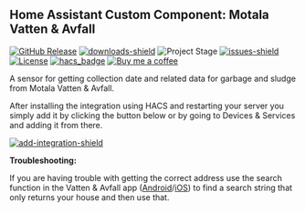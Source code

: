 
## Home Assistant Custom Component: Motala Vatten & Avfall

[![GitHub Release][releases-shield]][releases]
[![downloads-shield]][release-link]
![Project Stage][project-stage-shield]
[![issues-shield]](issues)
[![License][license-shield]](LICENSE.md)
[![hacs_badge][hacs-shield]][hacs]
[![Buy me a coffee][buymeacoffee-shield]][buymeacoffee]

A sensor for getting collection date and related data for garbage and sludge from Motala Vatten & Avfall.


After installing the integration using HACS and restarting your server you simply add it by clicking the button below or by going to Devices & Services and adding it from there.

[![add-integration-shield]][add-integration]

**Troubleshooting:**

If you are having trouble with getting the correct address use the search function in the Vatten & Avfall app ([Android](https://play.google.com/store/apps/details?id=se.motala.avfallsapp)/[iOS](https://itunes.apple.com/se/app/motala-kommun-vatten-avfall/id1446574786)) to find a search string that only returns your house and then use that.


[downloads-shield]: https://img.shields.io/github/downloads/popeen/Home-Assistant-Custom-Component-MotalaVattenAvfall/total
[release-link]: https://github.com/popeen/Home-Assistant-Custom-Component-MotalaVattenAvfall/releases
[releases-shield]: https://img.shields.io/github/release/popeen/Home-Assistant-Addon-MotalaVattenAvfall.svg
[releases]: https://github.com/popeen/Home-Assistant-Addon-MotalaVattenAvfall/releases
[project-stage-shield]: https://img.shields.io/badge/project%20stage-ready%20for%20use-green.svg
[issues-shield]: https://img.shields.io/github/issues-raw/popeen/Home-Assistant-Addon-MotalaVattenAvfall.svg
[license-shield]: https://img.shields.io/github/license/popeen/Home-Assistant-Addon-MotalaVattenAvfall.svg
[hacs-shield]: https://img.shields.io/badge/HACS-Default-41BDF5.svg
[hacs]: https://github.com/custom-components/hacs
[buymeacoffee-shield]: https://img.shields.io/badge/donation-Buy%20me%20a%20coffee-orange
[buymeacoffee]: https://www.buymeacoffee.com/popeen
[add-integration-shield]: https://my.home-assistant.io/badges/config_flow_start.svg
[add-integration]: https://my.home-assistant.io/redirect/config_flow_start/?domain=motalavattenavfall

